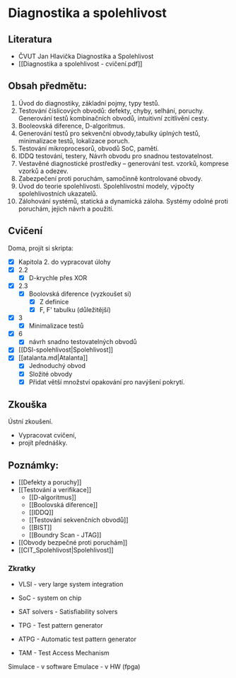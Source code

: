 # Diagnostika a spolehlivost

## Literatura
- ČVUT Jan Hlavička Diagnostika a Spolehlivost
- [[Diagnostika a spolehlivost - cvičení.pdf]]
## Obsah předmětu:
1. Úvod do diagnostiky, základní pojmy, typy testů. 
2. Testování číslicových obvodů: defekty, chyby, selhání, poruchy. Generování testů kombinačních obvodů, intuitivní zcitlivění cesty.
 3. Booleovská diference, D-algoritmus.
 4. Generování testů pro sekvenční obvody,tabulky úplných testů, minimalizace testů, lokalizace poruch.
 5. Testování mikroprocesorů, obvodů SoC, pamětí.
 6. IDDQ testování, testery, Návrh obvodu pro snadnou testovatelnost.
 7. Vestavěné diagnostické prostředky – generování test. vzorků, komprese vzorků a odezev.
 8. Zabezpečení proti poruchám, samočinně kontrolované obvody.  
 9. Úvod do teorie spolehlivosti. Spolehlivostní modely, výpočty spolehlivostních ukazatelů.
 10. Zálohování systémů, statická a dynamická záloha. Systémy odolné proti poruchám, jejich návrh a použití.
## Cvičení

Doma, projít si skripta:
- [x] Kapitola 2. do vypracovat úlohy 
- [x] 2.2
	- [x] D-krychle přes XOR
- [x] 2.3
	- [x] Boolovská diference (vyzkoušet si)
		- [x] Z definice
		- [x] F, F' tabulku (důležitější)
- [x] 3
	- [x] Minimalizace testů
- [x] 6
	- [x] návrh snadno testovatelných obvodů
- [x] [[DSI-spolehlivost|Spolehlivost]]
- [x] [[atalanta.md|Atalanta]]
	- [x] Jednoduchý obvod
	- [x] Složité obvody
	- [x] Přidat větší množství opakování pro navýšení pokrytí.

## Zkouška
Ústní zkoušení. 
- Vypracovat cvičení, 
- projít přednášky.
## Poznámky:

- [[Defekty a poruchy]]
- [[Testování a verifikace]]
	- [[D-algoritmus]]
	- [[Boolovská diference]]
	- [[IDDQ]]
	- [[Testování sekvenčních obvodů]]
	- [[BIST]]
	- [[Boundry Scan - JTAG]]
- [[Obvody bezpečné proti poruchám]]
- [[CIT_Spolehlivost|Spolehlivost]]

### Zkratky
- VLSI - very large system integration
- SoC - system on chip

- SAT solvers - Satisfiability solvers
- TPG - Test pattern generator
- ATPG - Automatic test pattern generator
- TAM - Test Access Mechanism

Simulace - v software
Emulace - v HW (fpga)



